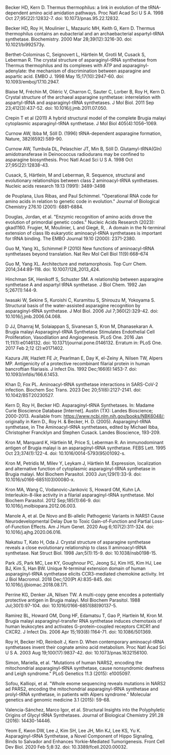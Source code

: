 
Becker HD, Kern D. Thermus thermophilus: a link in evolution of the tRNA-dependent amino acid amidation pathways. Proc Natl Acad Sci U S A. 1998 Oct 27;95(22):12832-7. doi: 10.1073/pnas.95.22.12832.

Becker HD, Roy H, Moulinier L, Mazauric MH, Keith G, Kern D. Thermus thermophilus contains an eubacterial and an archaebacterial aspartyl-tRNA synthetase. Biochemistry. 2000 Mar 28;39(12):3216-30. doi: 10.1021/bi992573y.

Berthet-Colominas C, Seignovert L, Härtlein M, Grotli M, Cusack S, Leberman R. The crystal structure of asparaginyl-tRNA synthetase from Thermus thermophilus and its complexes with ATP and asparaginyl-adenylate: the mechanism of discrimination between asparagine and aspartic acid. EMBO J. 1998 May 15;17(10):2947-60. doi: 10.1093/emboj/17.10.2947.

Blaise M, Fréchin M, Oliéric V, Charron C, Sauter C, Lorber B, Roy H, Kern D. Crystal structure of the archaeal asparagine synthetase: interrelation with aspartyl-tRNA and asparaginyl-tRNA synthetases. J Mol Biol. 2011 Sep 23;412(3):437-52. doi: 10.1016/j.jmb.2011.07.050.

Crepin T et al (2011) A hybrid structural model of the complete Brugia malayi cytoplasmic asparaginyl-tRNA synthetase. J Mol Biol 405(4):1056–1069.

Curnow AW, Ibba M, Söll D. (1996) tRNA-dependent asparagine formation, Nature, 382(6592):589-90.

Curnow AW, Tumbula DL, Pelaschier JT, Min B, Söll D. Glutamyl-tRNA(Gln) amidotransferase in Deinococcus radiodurans may be confined to asparagine biosynthesis. Proc Natl Acad Sci U S A. 1998 Oct 27;95(22):12838-43.

Cusack, S, Härtlein, M and Leberman, R. Sequence, structural and evolutionary relationships between class 2 aminoacyl-tRNA synthetases. Nucleic acids research 19.13 (1991): 3489-3498

de Pouplana, Lluıs Ribas, and Paul Schimmel. "Operational RNA code for amino acids in relation to genetic code in evolution." Journal of Biological Chemistry 276.10 (2001): 6881-6884.

Douglas, Jordan, et al. "Enzymic recognition of amino acids drove the evolution of primordial genetic codes." Nucleic Acids Research (2023): gkad1160.
Frugier, M, Moulinier, L and Giegé, R, . A domain in the N-terminal extension of class IIb eukaryotic aminoacyl-tRNA synthetases is important for tRNA binding. The EMBO Journal 19.10 (2000): 2371-2380.

Guo M, Yang XL, Schimmel P (2010) New functions of aminoacyl-tRNA synthetases beyond translation. Nat Rev Mol Cell Biol 11(9):668–674

Guo M, Yang XL. Architecture and metamorphosis. Top Curr Chem. 2014;344:89-118. doi: 10.1007/128_2013_424.

Hinchman SK, Henikoff S, Schuster SM. A relationship between asparagine synthetase A and aspartyl tRNA synthetase. J Biol Chem. 1992 Jan 5;267(1):144-9.

Iwasaki W, Sekine S, Kuroishi C, Kuramitsu S, Shirouzu M, Yokoyama S. Structural basis of the water-assisted asparagine recognition by asparaginyl-tRNA synthetase. J Mol Biol. 2006 Jul 7;360(2):329-42. doi: 10.1016/j.jmb.2006.04.068.

D JJ, Dhanraj M, Solaiappan S, Sivanesan S, Kron M, Dhanasekaran A. Brugia malayi Asparaginyl-tRNA Synthetase Stimulates Endothelial Cell Proliferation, Vasodilation and Angiogenesis. PLoS One. 2016 Jan 11;11(1):e0146132. doi: 10.1371/journal.pone.0146132. Erratum in: PLoS One. 2017 Feb 2;12 (2):e0171402.

Kazura JW, Hazlett FE Jr, Pearlman E, Day K, el-Zeiny A, Nilsen TW, Alpers MP. Antigenicity of a protective recombinant filarial protein in human bancroftian filariasis. J Infect Dis. 1992 Dec;166(6):1453-7. doi: 10.1093/infdis/166.6.1453.

Khan D, Fox PL. Aminoacyl-tRNA synthetase interactions in SARS-CoV-2 infection. Biochem Soc Trans. 2023 Dec 20;51(6):2127-2141. doi: 10.1042/BST20230527.

Kern D, Roy H, Becker HD. Asparaginyl-tRNA Synthetases. In: Madame Curie Bioscience Database [Internet]. Austin (TX): Landes Bioscience; 2000-2013. Available from: https://www.ncbi.nlm.nih.gov/books/NBK6048/; originally in Kern D., Roy H. & Becker, H. D. (2005). Asparaginyl-tRNA synthetase, in The Aminoacyl-tRNA synthetases, edited by Michael Ibba, Christopher Francklyn and Stephen Cusack. Landes Bioscience, 193-209.

Kron M, Marquard K, Härtlein M, Price S, Leberman R. An immunodominant antigen of Brugia malayi is an asparaginyl-tRNA synthetase. FEBS Lett. 1995 Oct 23;374(1):122-4. doi: 10.1016/0014-5793(95)01092-s.

Kron M, Petridis M, Milev Y, Leykam J, Härtlein M. Expression, localization and alternative function of cytoplasmic asparaginyl-tRNA synthetase in Brugia malayi. Mol Biochem Parasitol. 2003 Jun;129(1):33-9. doi: 10.1016/s0166-6851(03)00080-x.

Kron MA, Wang C, Vodanovic-Jankovic S, Howard OM, Kuhn LA. Interleukin-8-like activity in a filarial asparaginyl-tRNA synthetase. Mol Biochem Parasitol. 2012 Sep;185(1):66-9. doi: 10.1016/j.molbiopara.2012.06.003.

Manole A, et al. De Novo and Bi-allelic Pathogenic Variants in NARS1 Cause Neurodevelopmental Delay Due to Toxic Gain-of-Function and Partial Loss-of-Function Effects. Am J Hum Genet. 2020 Aug 6;107(2):311-324. doi: 10.1016/j.ajhg.2020.06.016.

Nakatsu T, Kato H, Oda J. Crystal structure of asparagine synthetase reveals a close evolutionary relationship to class II aminoacyl-tRNA synthetase. Nat Struct Biol. 1998 Jan;5(1):15-9. doi: 10.1038/nsb0198-15.

Park JS, Park MC, Lee KY, Goughnour PC, Jeong SJ, Kim HS, Kim HJ, Lee BJ, Kim S, Han BW. Unique N-terminal extension domain of human asparaginyl-tRNA synthetase elicits CCR3-mediated chemokine activity. Int J Biol Macromol. 2018 Dec;120(Pt A):835-845. doi: 10.1016/j.ijbiomac.2018.08.171.

Perrine KG, Denker JA, Nilsen TW. A multi-copy gene encodes a potentially protective antigen in Brugia malayi. Mol Biochem Parasitol. 1988 Jul;30(1):97-104. doi: 10.1016/0166-6851(88)90137-5.

Ramirez BL, Howard OM, Dong HF, Edamatsu T, Gao P, Hartlein M, Kron M. Brugia malayi asparaginyl-transfer RNA synthetase induces chemotaxis of human leukocytes and activates G-protein-coupled receptors CXCR1 and CXCR2. J Infect Dis. 2006 Apr 15;193(8):1164-71. doi: 10.1086/501369.

Roy H, Becker HD, Reinbolt J, Kern D. When contemporary aminoacyl-tRNA synthetases invent their cognate amino acid metabolism. Proc Natl Acad Sci U S A. 2003 Aug 19;100(17):9837-42. doi: 10.1073/pnas.1632156100.

Simon, Mariella, et al. "Mutations of human NARS2, encoding the mitochondrial asparaginyl-tRNA synthetase, cause nonsyndromic deafness and Leigh syndrome." PLoS Genetics 11.3 (2015): e1005097.

Sofou, Kalliopi, et al. "Whole exome sequencing reveals mutations in NARS2 ad PARS2, encoding the mitochondrial asparaginyl-tRNA synthetase and prolyl-tRNA synthetase, in patients with Alpers syndrome." Molecular genetics and genomic medicine 3.1 (2015): 59-68.

Valencia-Sánchez, Marco Igor, et al. Structural Insights into the Polyphyletic Origins of Glycyl tRNA Synthetases. Journal of Biological Chemistry 291.28 (2016): 14430-14446.

Yeom E, Kwon DW, Lee J, Kim SH, Lee JH, Min KJ, Lee KS, Yu K. Asparaginyl-tRNA Synthetase, a Novel Component of Hippo Signaling, Binds to Salvador and Enhances Yorkie-Mediated Tumorigenesis. Front Cell Dev Biol. 2020 Feb 5;8:32. doi: 10.3389/fcell.2020.00032.


